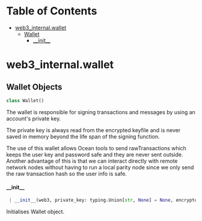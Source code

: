 # Table of Contents

* [web3\_internal.wallet](#web3_internal.wallet)
  * [Wallet](#web3_internal.wallet.Wallet)
    * [\_\_init\_\_](#web3_internal.wallet.Wallet.__init__)

<a name="web3_internal.wallet"></a>
# web3\_internal.wallet

<a name="web3_internal.wallet.Wallet"></a>
## Wallet Objects

```python
class Wallet()
```

The wallet is responsible for signing transactions and messages by using an account's
private key.

The private key is always read from the encrypted keyfile and is never saved in memory beyond
the life span of the signing function.

The use of this wallet allows Ocean tools to send rawTransactions which keeps the user
key and password safe and they are never sent outside. Another advantage of this is that
we can interact directly with remote network nodes without having to run a local parity
node since we only send the raw transaction hash so the user info is safe.

<a name="web3_internal.wallet.Wallet.__init__"></a>
#### \_\_init\_\_

```python
 | __init__(web3, private_key: typing.Union[str, None] = None, encrypted_key: dict = None, password: typing.Union[str, None] = None, address: typing.Union[str, None] = None)
```

Initialises Wallet object.


